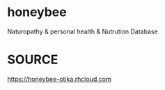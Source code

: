 honeybee
========

Naturopathy &amp; personal health &amp; Nutrution Database

SOURCE
======
https://honeybee-otika.rhcloud.com
